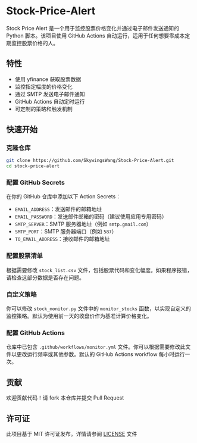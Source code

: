 # Stock-Price-Alert

Stock Price Alert 是一个用于监控股票价格变化并通过电子邮件发送通知的 Python 脚本。该项目使用 GitHub Actions 自动运行，适用于任何想要零成本定期监控股票价格的人。
 
## 特性
 
- 使用 yfinance 获取股票数据
- 监控指定幅度的价格变化
- 通过 SMTP 发送电子邮件通知
- GitHub Actions 自动定时运行
- 可定制的策略和触发机制
 
## 快速开始
 
### 克隆仓库
 
```bash
git clone https://github.com/SkywingsWang/Stock-Price-Alert.git
cd stock-price-alert
```
 
### 配置 GitHub Secrets
 
在你的 GitHub 仓库中添加以下 Action Secrets：
 
- `EMAIL_ADDRESS`：发送邮件的邮箱地址
- `EMAIL_PASSWORD`：发送邮件邮箱的密码（建议使用应用专用密码）
- `SMTP_SERVER`：SMTP 服务器地址（例如 `smtp.gmail.com`）
- `SMTP_PORT`：SMTP 服务器端口（例如 `587`）
- `TO_EMAIL_ADDRESS`：接收邮件的邮箱地址
 
### 配置股票清单
 
根据需要修改 `stock_list.csv` 文件，包括股票代码和变化幅度。如果程序报错，请检查这部分数据是否存在问题。
 
### 自定义策略
 
你可以修改 `stock_monitor.py` 文件中的 `monitor_stocks` 函数，以实现自定义的监控策略。默认为使用前一天的收盘价作为基准计算价格变化。
 
### 配置 GitHub Actions
 
仓库中已包含 `.github/workflows/monitor.yml` 文件。你可以根据需要修改此文件以更改运行频率或其他参数。默认的 GitHub Actions workflow 每小时运行一次。
 
## 贡献
 
欢迎贡献代码！请 fork 本仓库并提交 Pull Request
 
## 许可证
 
此项目基于 MIT 许可证发布。详情请参阅 [LICENSE](./LICENSE) 文件
